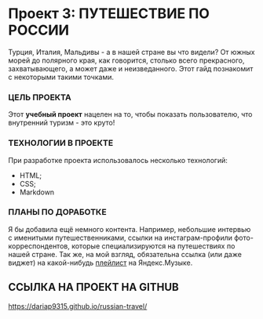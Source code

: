 # Проект 3: ПУТЕШЕСТВИЕ ПО РОССИИ
Турция, Италия, Мальдивы - а в нашей стране вы что видели? От южных морей до полярного края, как говорится, столько всего прекрасного, захватывающего, а может даже и неизведанного. Этот гайд познакомит с некоторыми такими точками.


### ЦЕЛЬ ПРОЕКТА
Этот **учебный проект** нацелен на то, чтобы показать пользователю, что внутренний туризм - это круто!


### ТЕХНОЛОГИИ В ПРОЕКТЕ
При разработке проекта использовалось несколько технологий:
* HTML;
* CSS;
* Markdown


### ПЛАНЫ ПО ДОРАБОТКЕ
Я бы добавила ещё немного контента. Например, небольшие интервью с именитыми путешественниками, ссылки на инстаграм-профили фото-корреспондентов, которые специализируются на путешествиях по нашей стране. Так же, на мой взгляд, обязательна ссылка (или даже виджет) на какой-нибудь [плейлист](https://music.yandex.ru/users/ya.playlist/playlists/1278 "плейлист на Яндекс.Музыке") на Яндекс.Музыке.

## ССЫЛКА НА ПРОЕКТ НА GITHUB
https://dariap9315.github.io/russian-travel/
